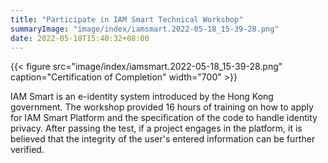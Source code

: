 ```yaml
---
title: "Participate in IAM Smart Technical Workshop"
summaryImage: "image/index/iamsmart.2022-05-18_15-39-28.png"
date: 2022-05-18T15:40:32+08:00
---
```


{{< figure src="image/index/iamsmart.2022-05-18_15-39-28.png" caption="Certification of Completion" width="700" >}}

IAM Smart is an e-identity system introduced by the Hong Kong government. The workshop provided 16 hours of training on how to apply for IAM Smart Platform and the specification of the code to handle identity privacy. After passing the test, if a project engages in the platform, it is believed that the integrity of the user's entered information can be further verified.